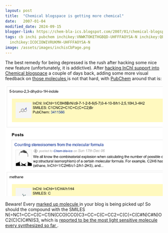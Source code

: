 ```yaml
---
layout: post
title:  "Chemical blogspace is getting more chemical"
date:   2007-01-04
modified_date: 2024-09-15
blogger-link: https://chem-bla-ics.blogspot.com/2007/01/chemical-blogspace-is-getting-more.html
tags: cb inchi pubchem inchikey:VNWKTOKETHGBQD-UHFFFAOYSA-N inchikey:QEDCHCLHHGGYBT-UHFFFAOYSA-N
  inchikey:ICOCIOWIVRUKMH-UHFFFAOYSA-N
image: /assets/images/inchisCbPage.png
---
```


The best remedy for being depressed is the rush after hacking some nice new feature (unfortunately, it is addictive). After
[hacking InChI support into Chemical blogspace](http://chemicalblogspace.blogspot.com/2006/12/hacking-inchi-support-into-cb.html)
a couple of days back, adding some more visual feedback on [those molecules <i class="fa-solid fa-box-archive fa-xs"></i>](http://web.archive.org/web/20070611160715/http://wiki.cubic.uni-koeln.de/cb/inchis.php)
is not that hard, with [PubChem](http://pubchem.ncbi.nlm.nih.gov/) around that is:

![](/assets/images/inchisCbPage.png)

Beware! Every [marked up molecule <i class="fa-solid fa-box-archive fa-xs"></i>](https://chem-bla-ics.linkedchemistry.info/2006/12/10/including-smiles-cml-and-inchi-in.html) in your
blog is being picked up! So should the compound with the SMILES N(=NC1=CC=C(C=C1)N(CCO)CCO)C3=CC=C(C=CC2=C(C(=C(C#N)C#N)OC2(C)C)C#N)S3,
which is [reported to be the most light sensitive molecule every synthesized so far
<i class="fa-solid fa-box-archive fa-xs"></i>](http://web.archive.org/web/20240915152205/https://www.sciencelink.net/verdieping/organische-chemie-versnelt-internet/9035.article).
